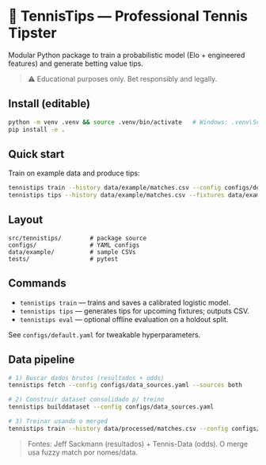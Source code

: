 
# 🎾 TennisTips — Professional Tennis Tipster

Modular Python package to train a probabilistic model (Elo + engineered features) and generate betting value tips.

> ⚠️ Educational purposes only. Bet responsibly and legally.

## Install (editable)
```bash
python -m venv .venv && source .venv/bin/activate   # Windows: .venv\Scripts\activate
pip install -e .
```

## Quick start
Train on example data and produce tips:
```bash
tennistips train --history data/example/matches.csv --config configs/default.yaml --model-path models/model.joblib
tennistips tips --history data/example/matches.csv --fixtures data/example/fixtures.csv --config configs/default.yaml --model-path models/model.joblib --out outputs/tips.csv
```

## Layout
```
src/tennistips/        # package source
configs/               # YAML configs
data/example/          # sample CSVs
tests/                 # pytest
```

## Commands
- `tennistips train` — trains and saves a calibrated logistic model.
- `tennistips tips` — generates tips for upcoming fixtures; outputs CSV.
- `tennistips eval` — optional offline evaluation on a holdout split.

See `configs/default.yaml` for tweakable hyperparameters.


## Data pipeline
```bash
# 1) Buscar dados brutos (resultados + odds)
tennistips fetch --config configs/data_sources.yaml --sources both

# 2) Construir dataset consolidado p/ treino
tennistips builddataset --config configs/data_sources.yaml

# 3) Treinar usando o merged
tennistips train --history data/processed/matches.csv --config configs/default.yaml --model-path models/model.joblib
```
> Fontes: Jeff Sackmann (resultados) + Tennis-Data (odds). O merge usa fuzzy match por nomes/data.
